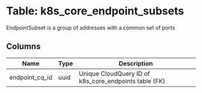 
# Table: k8s_core_endpoint_subsets
EndpointSubset is a group of addresses with a common set of ports
## Columns
| Name        | Type           | Description  |
| ------------- | ------------- | -----  |
|endpoint_cq_id|uuid|Unique CloudQuery ID of k8s_core_endpoints table (FK)|
